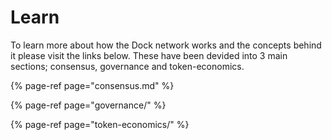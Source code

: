 # Learn

To learn more about how the Dock network works and the concepts behind it please visit the links below. These have been devided into 3 main sections; consensus, governance and token-economics.

{% page-ref page="consensus.md" %}

{% page-ref page="governance/" %}

{% page-ref page="token-economics/" %}



